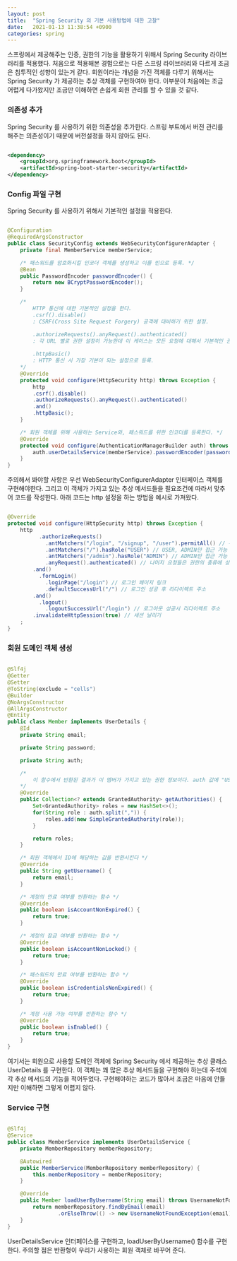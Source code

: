 ```yaml
---
layout: post
title:  "Spring Security 의 기본 사용방법에 대한 고찰"
date:   2021-01-13 11:38:54 +0900
categories: spring
---
```


스프링에서 제공해주는 인증, 권한의 기능을 활용하기 위해서 Spring Security 라이브러리를 적용했다. 처음으로 적용해본 경험으로는 다른 스프링 라이브러리와 다르게 조금은 침투적인 성향이 있는거 같다. 회원이라는 개념을 가진 객체를 다루기 위해서는 Spring Security 가 제공하는 추상 객체를 구현하여야 한다. 이부분이 처음에는 조금 어렵게 다가왔지만 조금만 이해하면 손쉽게 회원 관리를 할 수 있을 것 같다.

### 의존성 추가

Spring Security 를 사용하기 위한 의존성을 추가한다. 스프링 부트에서 버전 관리를 해주는 의존성이기 때문에 버전설정을 하지 않아도 된다.

```xml

<dependency>
    <groupId>org.springframework.boot</groupId>
    <artifactId>spring-boot-starter-security</artifactId>
</dependency>

```

### Config 파일 구현

Spring Security 를 사용하기 위해서 기본적인 설정을 적용한다.

```java

@Configuration
@RequiredArgsConstructor
public class SecurityConfig extends WebSecurityConfigurerAdapter {
    private final MemberService memberService;

    /* 패스워드를 암호화시킬 인코더 객체를 생성하고 이를 빈으로 등록. */
    @Bean
    public PasswordEncoder passwordEncoder() {
        return new BCryptPasswordEncoder();
    }

    /* 
        HTTP 통신에 대한 기본적인 설정을 한다. 
        .csrf().disable() 
        : CSRF(Cross Site Request Forgery) 공격에 대비하기 위한 설정.

        .authorizeRequests().anyRequest().authenticated() 
        : 각 URL 별로 권한 설정이 가능한데 이 케이스는 모든 요청에 대해서 기본적인 권한처리를 한다는 의미.
    
        .httpBasic()
        : HTTP 통신 시 가장 기본이 되는 설정으로 등록.
    */
    @Override
    protected void configure(HttpSecurity http) throws Exception {
        http
        .csrf().disable()
        .authorizeRequests().anyRequest().authenticated()
        .and()
        .httpBasic();
    }

    /* 회원 객체를 위해 사용하는 Service와, 패스워드를 위한 인코더를 등록한다. */
    @Override
    protected void configure(AuthenticationManagerBuilder auth) throws Exception {
        auth.userDetailsService(memberService).passwordEncoder(passwordEncoder());
    }
}

```

주의해서 봐야할 사항은 우선 WebSecurityConfigurerAdapter 인터페이스 객체를 구현해야한다. 그리고 이 객체가 가지고 있는 추상 메서드들을 필요조건에 따라서 맞추어 코드를 작성한다. 아래 코드는 http 설정을 하는 방법을 예시로 가져왔다.

```java

@Override
protected void configure(HttpSecurity http) throws Exception {
    http
          .authorizeRequests()
            .antMatchers("/login", "/signup", "/user").permitAll() // 누구나 접근 허용
            .antMatchers("/").hasRole("USER") // USER, ADMIN만 접근 가능
            .antMatchers("/admin").hasRole("ADMIN") // ADMIN만 접근 가능
            .anyRequest().authenticated() // 나머지 요청들은 권한의 종류에 상관 없이 권한이 있어야 접근 가능
        .and() 
          .formLogin()
            .loginPage("/login") // 로그인 페이지 링크
            .defaultSuccessUrl("/") // 로그인 성공 후 리다이렉트 주소
        .and()
          .logout()
            .logoutSuccessUrl("/login") // 로그아웃 성공시 리다이렉트 주소
	    .invalidateHttpSession(true) // 세션 날리기
    ;
}

```

### 회원 도메인 객체 생성

```java

@Slf4j
@Getter
@Setter
@ToString(exclude = "cells")
@Builder
@NoArgsConstructor
@AllArgsConstructor
@Entity
public class Member implements UserDetails {
    @Id
    private String email;

    private String password;

    private String auth;

    /* 
        이 함수에서 반환된 결과가 이 멤버가 가지고 있는 권한 정보이다. auth 값에 "USER, ADMIN" 이렇게 들어있다면 USER, ADMIN 두 권한을 가지는 것이다.
    */
    @Override
    public Collection<? extends GrantedAuthority> getAuthorities() {
        Set<GrantedAuthority> roles = new HashSet<>();
        for(String role : auth.split(",")) {
            roles.add(new SimpleGrantedAuthority(role));
        }

        return roles;
    }

    /* 회원 객체에서 ID에 해당하는 값을 반환시킨다 */
    @Override
    public String getUsername() {
        return email;
    }

    /* 계정의 만료 여부를 반환하는 함수 */
    @Override
    public boolean isAccountNonExpired() {
        return true;
    }

    /* 계정의 잠금 여부를 반환하는 함수 */
    @Override
    public boolean isAccountNonLocked() {
        return true;
    }

    /* 패스워드의 만료 여부를 반환하는 함수 */
    @Override
    public boolean isCredentialsNonExpired() {
        return true;
    }

    /* 계정 사용 가능 여부를 반환하는 함수 */
    @Override
    public boolean isEnabled() {
        return true;
    }
}

```

여기서는 회원으로 사용할 도메인 객체에 Spring Security 에서 제공하는 추상 클래스 UserDetails 를 구현한다.
이 객체는 꽤 많은 추상 메서드들을 구현해야 하는데 주석에 각 추상 메서드의 기능을 적어두었다. 구현해야하는 코드가 많아서 조금은 마음에 안들지만 이해하면 그렇게 어렵지 않다.

### Service 구현

```java

@Slf4j
@Service
public class MemberService implements UserDetailsService {
    private MemberRepository memberRepository;

    @Autowired
    public MemberService(MemberRepository memberRepository) {
        this.memberRepository = memberRepository;
    }

    @Override
    public Member loadUserByUsername(String email) throws UsernameNotFoundException {
        return memberRepository.findByEmail(email)
                .orElseThrow(() -> new UsernameNotFoundException(email));
    }
}

```

UserDetailsService 인터페이스를 구현하고, loadUserByUsername() 함수를 구현한다. 주의할 점은 반환형이 우리가 사용하는 회원 객체로 바꾸어 준다.
